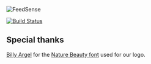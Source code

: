 ![FeedSense](https://github.com/mugbug/feedsense/.extended-logo.png)

[![Build Status](https://travis-ci.org/mugbug/feedsense.svg?branch=master)](https://travis-ci.org/mugbug/feedsense)

## Special thanks

[Billy Argel](https://www.dafont.com/pt/billy-argel.d1573) for the [Nature Beauty font](https://www.dafont.com/pt/nature-beauty.font) used for our logo.